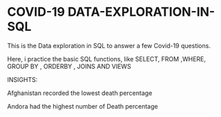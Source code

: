 # COVID-19 DATA-EXPLORATION-IN-SQL
This is the Data exploration in SQL to answer a few Covid-19  questions.

Here, i practice the basic SQL functions, like SELECT, FROM ,WHERE, GROUP BY , ORDERBY , JOINS AND VIEWS

INSIGHTS:

Afghanistan recorded the lowest death percentage

Andora had the highest number of Death percentage


